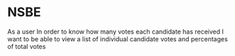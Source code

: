 # NSBE

As a user
In order to know how many votes each candidate has received
I want to be able to view a list of individual candidate votes and percentages of total votes
